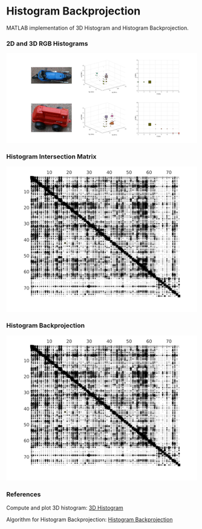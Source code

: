 # Histogram Backprojection

MATLAB implementation of 3D Histogram and Histogram Backprojection.

### 2D and 3D RGB Histograms

![image1](./static/img/histogram_2d_3d.png)

### Histogram Intersection Matrix

![image2](./static/img/histogram_intersection_matrix.png)

### Histogram Backprojection

![image3](./static/img/histogram_intersection_matrix.png)

### References

Compute and plot 3D histogram: [3D Histogram](https://www.mathworks.com/matlabcentral/fileexchange/52686-representation-of-the-3d-joint-rgb-histogram)

Algorithm for Histogram Backprojection: [Histogram Backprojection](https://docs.opencv.org/master/dc/df6/tutorial_py_histogram_backprojection.html)
